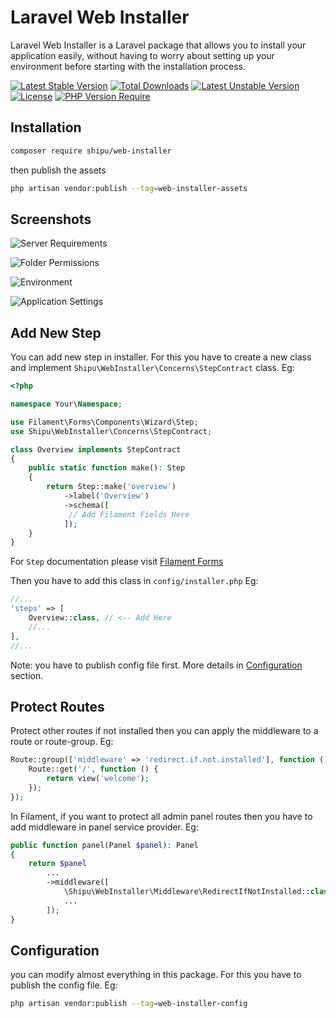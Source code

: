 # Laravel Web Installer
Laravel Web Installer is a Laravel package that allows you to install your application easily, without having to worry about setting up your environment before starting with the installation process.

[![Latest Stable Version](http://poser.pugx.org/shipu/web-installer/v)](https://packagist.org/packages/shipu/web-installer) [![Total Downloads](http://poser.pugx.org/shipu/web-installer/downloads)](https://packagist.org/packages/shipu/web-installer) [![Latest Unstable Version](http://poser.pugx.org/shipu/web-installer/v/unstable)](https://packagist.org/packages/shipu/web-installer) [![License](http://poser.pugx.org/shipu/web-installer/license)](https://packagist.org/packages/shipu/web-installer) [![PHP Version Require](http://poser.pugx.org/shipu/web-installer/require/php)](https://packagist.org/packages/shipu/web-installer)
## Installation 
```bash
composer require shipu/web-installer
```
then publish the assets
```bash
php artisan vendor:publish --tag=web-installer-assets
 ```

## Screenshots
![Server Requirements](https://raw.githubusercontent.com/Shipu/web-installer/v1.0.0/screenshots/installer_1.png)

![Folder Permissions](https://raw.githubusercontent.com/Shipu/web-installer/master/screenshots/installer_2.png)

![Environment](https://raw.githubusercontent.com/Shipu/web-installer/master/screenshots/installer_3.png)

![Application Settings](https://raw.githubusercontent.com/Shipu/web-installer/master/screenshots/installer_4.png)

## Add New Step
You can add new step in installer. For this you have to create a new class and implement `Shipu\WebInstaller\Concerns\StepContract` class. Eg:

```php
<?php

namespace Your\Namespace;

use Filament\Forms\Components\Wizard\Step;
use Shipu\WebInstaller\Concerns\StepContract;

class Overview implements StepContract
{
    public static function make(): Step
    {
        return Step::make('overview')
            ->label('Overview')
            ->schema([
             // Add Filament Fields Here
            ]);
    }
}
```
For `Step` documentation please visit [Filament Forms](https://filamentphp.com/docs/3.x/forms/layout/wizard)

Then you have to add this class in `config/installer.php` Eg:

```php
//...
'steps' => [
    Overview::class, // <-- Add Here
    //...
],
//...
```
Note: you have to publish config file first. More details in [Configuration](#configuration) section.

## Protect Routes

Protect other routes if not installed then you can apply the middleware to a route or route-group. Eg:

```php
Route::group(['middleware' => 'redirect.if.not.installed'], function () {
    Route::get('/', function () {
        return view('welcome');
    });
});
```

In Filament, if you want to protect all admin panel routes then you have to add middleware in panel service provider. Eg:

```php
public function panel(Panel $panel): Panel
{
    return $panel
        ...
        ->middleware([
            \Shipu\WebInstaller\Middleware\RedirectIfNotInstalled::class,
            ...
        ]);
}
```

## Configuration

you can modify almost everything in this package. For this you have to publish the config file. Eg:

```bash
php artisan vendor:publish --tag=web-installer-config
```
